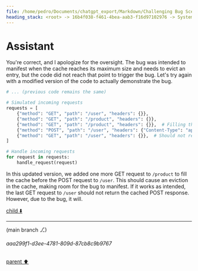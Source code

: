 ```yaml
---
file: /home/pedro/Documents/chatgpt_export/Markdown/Challenging Bug Scenarios.md
heading_stack: <root> -> 16b4f038-f461-4bea-aab3-f16d97102976 -> System -> f030f68c-1381-4970-ab86-0ddb5dbec373 -> System -> aaa2a9a6-bc09-4eb8-ade3-de667199f255 -> User -> 297b2268-6318-4cbd-8782-30c76dd52aa2 -> Assistant -> Scenario 1: Race Condition in Multithreading -> Scenario 2: Memory Leak -> Scenario 3: Heisenbug (Behavior changes under observation) -> Scenario 4: Non-Deterministic Behavior -> aaa2da28-e469-4aab-accc-b52d7aa18433 -> User -> 24b2a49b-4ec7-4808-8cb2-7a985f77921f -> Assistant -> Scenario 1: Nested Async Calls Hiding a Deadlock -> Scenario 2: Data Corruption due to Inconsistent Global State -> Scenario 3: Intermittent Failure due to Uninitialized Variable -> Scenario 4: Floating-Point Error in Financial Calculation -> aaa2f2f6-ffae-4515-a01d-078e412919d2 -> User -> ea8eacaa-5157-4848-b99b-ba96457a30cb -> Assistant -> Possible Ideas for Complex Scenario -> Selected Scenario: Time Series Data Analysis for Stock Prices -> aaa2c237-68df-47bf-9959-baeb804e76b0 -> User -> eb42b169-6cb1-45a4-9f6d-5175e7cd6d59 -> Assistant -> Revised Scenario: Web Server Request Handler -> Context -> Bug -> Twists -> aaa26fef-a7d8-43cb-a41f-1d1f07b4b07c -> User -> 0469f307-315f-4abd-a1ce-0079b4c214b0 -> Assistant
---
```

# Assistant

You're correct, and I apologize for the oversight. The bug was intended to manifest when the cache reaches its maximum size and needs to evict an entry, but the code did not reach that point to trigger the bug. Let's try again with a modified version of the code to actually demonstrate the bug.

```python
# ... (previous code remains the same)

# Simulated incoming requests
requests = [
    {"method": "GET", "path": "/user", "headers": {}},
    {"method": "GET", "path": "/product", "headers": {}},
    {"method": "GET", "path": "/product", "headers": {}},  # Filling the cache
    {"method": "POST", "path": "/user", "headers": {"Content-Type": "application/json"}},  # Should trigger cache eviction
    {"method": "GET", "path": "/user", "headers": {}},  # Should not return cached POST response
]

# Handle incoming requests
for request in requests:
    handle_request(request)
```

In this updated version, we added one more GET request to `/product` to fill the cache before the POST request to `/user`. This should cause an eviction in the cache, making room for the bug to manifest. If it works as intended, the last GET request to `/user` should not return the cached POST response. However, due to the bug, it will.

[child ⬇️](#aaa299f1-d3ee-4781-809d-87cb8c9b9767)

---

(main branch ⎇)
###### aaa299f1-d3ee-4781-809d-87cb8c9b9767
[parent ⬆️](#0469f307-315f-4abd-a1ce-0079b4c214b0)
